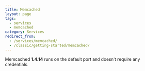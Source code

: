```yaml
---
title: Memcached
layout: page
tags:
  - services
  - memcached
category: Services
redirect_from:
  - /services/memcached/
  - /classic/getting-started/memcached/
---
```

Memcached **1.4.14** runs on the default port and doesn't require any credentials.
